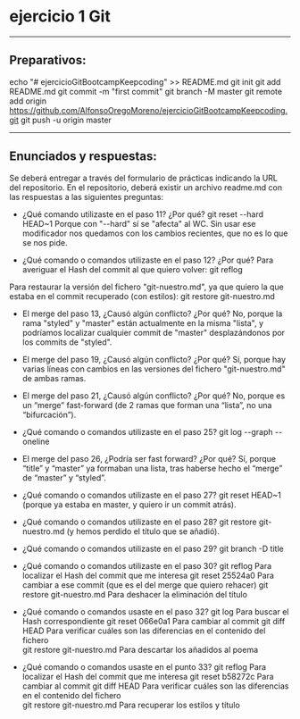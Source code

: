 # ejercicio 1 Git

-------------
Preparativos: 
-------------
echo "# ejercicioGitBootcampKeepcoding" >> README.md
git init
git add README.md
git commit -m "first commit"
git branch -M master
git remote add origin https://github.com/AlfonsoOregoMoreno/ejercicioGitBootcampKeepcoding.git
git push -u origin master

------------------------
Enunciados y respuestas: 
------------------------

Se deberá entregar a través del formulario de prácticas indicando la URL del repositorio. En el
repositorio, deberá existir un archivo readme.md con las respuestas a las siguientes preguntas:

- ¿Qué comando utilizaste en el paso 11? ¿Por qué?
git reset --hard HEAD~1
Porque con "--hard" sí se "afecta" al WC. Sin usar ese modificador nos quedamos con los cambios recientes, que no es lo que se nos pide. 

- ¿Qué comando o comandos utilizaste en el paso 12? ¿Por qué?
Para averiguar el Hash del commit al que quiero volver: 
git reflog 

Para restaurar la versión del fichero "git-nuestro.md", ya que quiero la que estaba en el commit recuperado (con estilos): 
git restore git-nuestro.md 

- El merge del paso 13, ¿Causó algún conflicto? ¿Por qué?
No, porque la rama "styled" y "master" están actualmente en la misma "lista", y podríamos localizar cualquier commit de "master" desplazándonos por los commits de "styled". 


- El merge del paso 19, ¿Causó algún conflicto? ¿Por qué?
Sí, porque hay varias líneas con cambios en las versiones del fichero "git-nuestro.md" de ambas ramas. 


- El merge del paso 21, ¿Causó algún conflicto? ¿Por qué?
No, porque es un “merge” fast-forward (de 2 ramas que forman una “lista”, no una “bifurcación”). 

- ¿Qué comando o comandos utilizaste en el paso 25? 
git log --graph --oneline

- El merge del paso 26, ¿Podría ser fast forward? ¿Por qué?
Sí, porque “title” y “master” ya formaban una lista, tras haberse hecho el “merge” de “master” y “styled”. 

- ¿Qué comando o comandos utilizaste en el paso 27?
git reset HEAD~1 (porque ya estaba en master, y quiero ir un commit atrás). 

- ¿Qué comando o comandos utilizaste en el paso 28?
git restore git-nuestro.md (y hemos perdido el título que se añadió). 

- ¿Qué comando o comandos utilizaste en el paso 29?
git branch -D title 

- ¿Qué comando o comandos utilizaste en el paso 30?
git reflog Para localizar el Hash del commit que me interesa 
git reset 25524a0 Para cambiar a ese commit (que es el del merge que quiero rehacer)
git restore git-nuestro.md Para deshacer la eliminación del título 

- ¿Qué comando o comandos usaste en el paso 32?
git log Para buscar el Hash correspondiente 
git reset 066e0a1 Para cambiar al commit 
git diff HEAD Para verificar cuáles son las diferencias en el contenido del fichero  
git restore git-nuestro.md Para descartar los añadidos al poema

- ¿Qué comando o comandos usaste en el punto 33?
git reflog Para localizar el Hash del commit que me interesa 
git reset b58272c Para cambiar al commit 
git diff HEAD Para verificar cuáles son las diferencias en el contenido del fichero  
git restore git-nuestro.md Para recuperar los estilos y título


